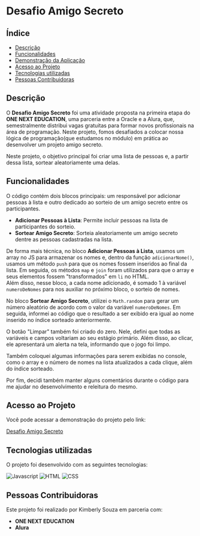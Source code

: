 # Desafio Amigo Secreto

## Índice
- [Descrição](#descrição)
- [Funcionalidades](#funcionalidades)
- [Demonstração da Aplicação](#demonstração-da-aplicação)
- [Acesso ao Projeto](#acesso-ao-projeto)
- [Tecnologias utilizadas](#tecnologias-utilizadas)
- [Pessoas Contribuidoras](#pessoas-contribuidoras)


## Descrição
O **Desafio Amigo Secreto** foi uma atividade proposta na primeira etapa do **ONE NEXT EDUCATION**, uma parceria entre a Oracle e a Alura, que, semestralmente distribui vagas gratuitas para formar novos profissionais na área de programação. Neste projeto, fomos desafiados a colocar nossa lógica de programação(que estudamos no módulo) em prática ao desenvolver um projeto amigo secreto.

Neste projeto, o objetivo principal foi criar uma lista de pessoas e, a partir dessa lista, sortear aleatoriamente uma delas. 


## Funcionalidades

O código contém dois blocos principais: um responsável por adicionar pessoas à lista e outro dedicado ao sorteio de um amigo secreto entre os participantes.

- **Adicionar Pessoas à Lista**: Permite incluir pessoas na lista de participantes do sorteio.
- **Sortear Amigo Secreto**: Sorteia aleatoriamente um amigo secreto dentre as pessoas cadastradas na lista.

De forma mais técnica, no bloco **Adicionar Pessoas à Lista**, usamos um array no JS para armazenar os nomes e, dentro da função `adicionarNome()`, usamos um método `push` para que os nomes fossem inseridos ao final da lista. Em seguida, os métodos `map` e `join` foram utilizados para que o array e seus elementos fossem "transformados" em `li` no HTML.  
Além disso, nesse bloco, a cada nome adicionado, é somado 1 à variável `numeroDeNomes` para nos auxiliar no próximo bloco, o sorteio de nomes.

No bloco **Sortear Amigo Secreto**, utilizei o `Math.random` para gerar um número aleatório de acordo com o valor da variável `numeroDeNomes`. Em seguida, informei ao código que o resultado a ser exibido era igual ao nome inserido no índice sorteado anteriormente.

O botão "Limpar" também foi criado do zero. Nele, defini que todas as variáveis e campos voltariam ao seu estágio primário. Além disso, ao clicar, ele apresentará um alerta na tela, informando que o jogo foi limpo.

Também coloquei algumas informações para serem exibidas no console, como o array e o número de nomes na lista atualizados a cada clique, além do índice sorteado.

Por fim, decidi também manter alguns comentários durante o código para me ajudar no desenvolvimento e releitura do mesmo.


## Acesso ao Projeto
Você pode acessar a demonstração do projeto pelo link: 

[Desafio Amigo Secreto](https://desafio-amigo-secreto-nu.vercel.app/)


## Tecnologias utilizadas
O projeto foi desenvolvido com as seguintes tecnologias:

![Javascript](https://camo.githubusercontent.com/d02d3808d64cbb1d1512689cbbdc9dac2186bca44408b53847327a7a09568b9d/68747470733a2f2f696d672e736869656c64732e696f2f62616467652f4a6176617363726970742d3332333333303f7374796c653d666f722d7468652d6261646765266c6f676f3d6a617661736372697074266c6f676f436f6c6f723d463744463145)
![HTML](https://camo.githubusercontent.com/10c7a8fa2cf317cc7c4af6f13efac086a9f0ea010f0dfc746c94e5cde310b339/68747470733a2f2f696d672e736869656c64732e696f2f62616467652f48544d4c352d4533344632363f7374796c653d666f722d7468652d6261646765266c6f676f3d68746d6c35266c6f676f436f6c6f723d7768697465) 
![CSS](https://camo.githubusercontent.com/001d4637c08910acf414f12a1682879a1f99867f6f9a3550f0541e7d03dd34a2/68747470733a2f2f696d672e736869656c64732e696f2f62616467652f435353332d3135373242363f7374796c653d666f722d7468652d6261646765266c6f676f3d63737333266c6f676f436f6c6f723d7768697465)


## Pessoas Contribuidoras
Este projeto foi realizado por Kimberly Souza em parceria com:

- **ONE NEXT EDUCATION**
- **Alura**
